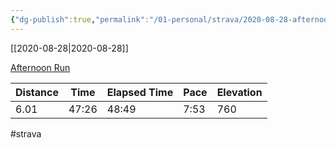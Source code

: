 ```yaml
---
{"dg-publish":true,"permalink":"/01-personal/strava/2020-08-28-afternoon-run/"}
---
```



[[2020-08-28\|2020-08-28]]

[Afternoon Run](https://www.strava.com/activities/4139938242)

| Distance | Time  | Elapsed Time | Pace | Elevation |
| -------- | ----- | ------------ | ---- | --------- |
| 6.01     | 47:26 | 48:49        | 7:53 | 760       |




#strava
